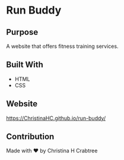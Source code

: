 # Run Buddy
## Purpose
A website that offers fitness training services.

## Built With
* HTML
* CSS

## Website
https://ChristinaHC.github.io/run-buddy/

## Contribution
Made with ❤️ by Christina H Crabtree
